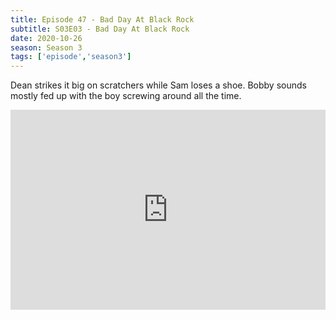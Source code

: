 ```yaml
---
title: Episode 47 - Bad Day At Black Rock
subtitle: S03E03 - Bad Day At Black Rock
date: 2020-10-26
season: Season 3
tags: ['episode','season3']
---
```


Dean strikes it big on scratchers while Sam loses a shoe. Bobby sounds mostly fed up with the boy screwing around all the time.

<iframe src="https://cast.rocks/player/27557/Supernatural-46-Bad-Day-at-Black-Rock.mp3?episodeTitle=Episode%2047%20-%20Bad%20Day%20at%20Black%20Rock&podcastTitle=Couple%20of%20Idjits&episodeDate=October%2025th%2C%202020&imageURL=https%3A%2F%2Fcast.rocks%2Fhosting%2F27557%2Ffeeds%2FCAURZ.jpg" style="border: none; min-height: 265px; max-height: 320px; max-width: 558px; min-width: 270px; width: 100%; height: 100%;" scrollbars="no"></iframe>
